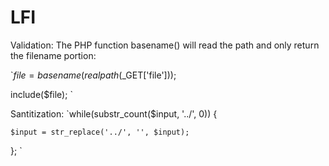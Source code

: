 # LFI
Validation:
The PHP function basename() will read the path and only return the filename portion:

`$file = basename(realpath($_GET['file']));

include($file);
`

Santitization:
`while(substr_count($input, '../', 0)) {

    $input = str_replace('../', '', $input);
    
};
`
